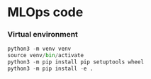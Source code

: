 # MLOps code

### Virtual environment

```python
python3 -m venv venv
source venv/bin/activate
python3 -m pip install pip setuptools wheel
python3 -m pip install -e .
```
